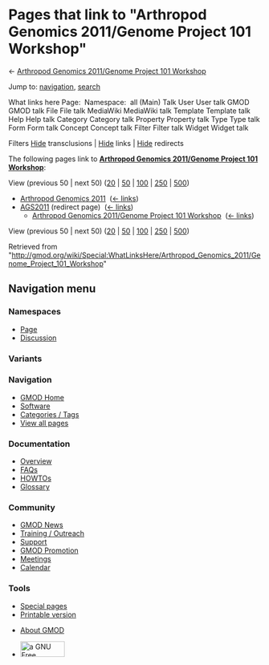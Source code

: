 <div id="mw-page-base" class="noprint">

</div>

<div id="mw-head-base" class="noprint">

</div>

<div id="content" class="mw-body" role="main">

<span id="top"></span>

<div id="mw-js-message" style="display:none;">

</div>



# <span dir="auto">Pages that link to "Arthropod Genomics 2011/Genome Project 101 Workshop"</span>

<div id="bodyContent">

<div id="contentSub">

← [Arthropod Genomics 2011/Genome Project 101
Workshop](/wiki/Arthropod_Genomics_2011/Genome_Project_101_Workshop "Arthropod Genomics 2011/Genome Project 101 Workshop")

</div>

<div id="jump-to-nav" class="mw-jump">

Jump to: [navigation](#mw-navigation), [search](#p-search)

</div>

<div id="mw-content-text">

What links here Page:  Namespace:  all (Main) Talk User User talk GMOD
GMOD talk File File talk MediaWiki MediaWiki talk Template Template talk
Help Help talk Category Category talk Property Property talk Type Type
talk Form Form talk Concept Concept talk Filter Filter talk Widget
Widget talk

Filters
[Hide](/mediawiki/index.php?title=Special:WhatLinksHere/Arthropod_Genomics_2011/Genome_Project_101_Workshop&hidetrans=1 "Special:WhatLinksHere/Arthropod Genomics 2011/Genome Project 101 Workshop")
transclusions \|
[Hide](/mediawiki/index.php?title=Special:WhatLinksHere/Arthropod_Genomics_2011/Genome_Project_101_Workshop&hidelinks=1 "Special:WhatLinksHere/Arthropod Genomics 2011/Genome Project 101 Workshop")
links \|
[Hide](/mediawiki/index.php?title=Special:WhatLinksHere/Arthropod_Genomics_2011/Genome_Project_101_Workshop&hideredirs=1 "Special:WhatLinksHere/Arthropod Genomics 2011/Genome Project 101 Workshop")
redirects

The following pages link to **[Arthropod Genomics 2011/Genome Project
101
Workshop](/wiki/Arthropod_Genomics_2011/Genome_Project_101_Workshop "Arthropod Genomics 2011/Genome Project 101 Workshop")**:

View (previous 50 \| next 50)
([20](/mediawiki/index.php?title=Special:WhatLinksHere/Arthropod_Genomics_2011/Genome_Project_101_Workshop&limit=20 "Special:WhatLinksHere/Arthropod Genomics 2011/Genome Project 101 Workshop")
\|
[50](/mediawiki/index.php?title=Special:WhatLinksHere/Arthropod_Genomics_2011/Genome_Project_101_Workshop&limit=50 "Special:WhatLinksHere/Arthropod Genomics 2011/Genome Project 101 Workshop")
\|
[100](/mediawiki/index.php?title=Special:WhatLinksHere/Arthropod_Genomics_2011/Genome_Project_101_Workshop&limit=100 "Special:WhatLinksHere/Arthropod Genomics 2011/Genome Project 101 Workshop")
\|
[250](/mediawiki/index.php?title=Special:WhatLinksHere/Arthropod_Genomics_2011/Genome_Project_101_Workshop&limit=250 "Special:WhatLinksHere/Arthropod Genomics 2011/Genome Project 101 Workshop")
\|
[500](/mediawiki/index.php?title=Special:WhatLinksHere/Arthropod_Genomics_2011/Genome_Project_101_Workshop&limit=500 "Special:WhatLinksHere/Arthropod Genomics 2011/Genome Project 101 Workshop"))

- [Arthropod Genomics
  2011](/wiki/Arthropod_Genomics_2011 "Arthropod Genomics 2011") ‎
  <span class="mw-whatlinkshere-tools">([←
  links](/mediawiki/index.php?title=Special:WhatLinksHere&target=Arthropod+Genomics+2011 "Special:WhatLinksHere"))</span>
- [AGS2011](/mediawiki/index.php?title=AGS2011&redirect=no "AGS2011")
  (redirect page) ‎ <span class="mw-whatlinkshere-tools">([←
  links](/mediawiki/index.php?title=Special:WhatLinksHere&target=AGS2011 "Special:WhatLinksHere"))</span>
  - [Arthropod Genomics 2011/Genome Project 101
    Workshop](/wiki/Arthropod_Genomics_2011/Genome_Project_101_Workshop "Arthropod Genomics 2011/Genome Project 101 Workshop")
    ‎ <span class="mw-whatlinkshere-tools">([←
    links](/mediawiki/index.php?title=Special:WhatLinksHere&target=Arthropod+Genomics+2011%2FGenome+Project+101+Workshop "Special:WhatLinksHere"))</span>

View (previous 50 \| next 50)
([20](/mediawiki/index.php?title=Special:WhatLinksHere/Arthropod_Genomics_2011/Genome_Project_101_Workshop&limit=20 "Special:WhatLinksHere/Arthropod Genomics 2011/Genome Project 101 Workshop")
\|
[50](/mediawiki/index.php?title=Special:WhatLinksHere/Arthropod_Genomics_2011/Genome_Project_101_Workshop&limit=50 "Special:WhatLinksHere/Arthropod Genomics 2011/Genome Project 101 Workshop")
\|
[100](/mediawiki/index.php?title=Special:WhatLinksHere/Arthropod_Genomics_2011/Genome_Project_101_Workshop&limit=100 "Special:WhatLinksHere/Arthropod Genomics 2011/Genome Project 101 Workshop")
\|
[250](/mediawiki/index.php?title=Special:WhatLinksHere/Arthropod_Genomics_2011/Genome_Project_101_Workshop&limit=250 "Special:WhatLinksHere/Arthropod Genomics 2011/Genome Project 101 Workshop")
\|
[500](/mediawiki/index.php?title=Special:WhatLinksHere/Arthropod_Genomics_2011/Genome_Project_101_Workshop&limit=500 "Special:WhatLinksHere/Arthropod Genomics 2011/Genome Project 101 Workshop"))

</div>

<div class="printfooter">

Retrieved from
"<http://gmod.org/wiki/Special:WhatLinksHere/Arthropod_Genomics_2011/Genome_Project_101_Workshop>"

</div>

<div id="catlinks" class="catlinks catlinks-allhidden">

</div>

<div class="visualClear">

</div>

</div>

</div>

<div id="mw-navigation">

## Navigation menu

<div id="mw-head">



<div id="left-navigation">

<div id="p-namespaces" class="vectorTabs" role="navigation"
aria-labelledby="p-namespaces-label">

### Namespaces

- <span id="ca-nstab-main"><a href="/wiki/Arthropod_Genomics_2011/Genome_Project_101_Workshop"
  accesskey="c" title="View the content page [c]">Page</a></span>
- <span id="ca-talk"><a
  href="/mediawiki/index.php?title=Talk:Arthropod_Genomics_2011/Genome_Project_101_Workshop&amp;action=edit&amp;redlink=1"
  accesskey="t"
  title="Discussion about the content page [t]">Discussion</a></span>

</div>

<div id="p-variants" class="vectorMenu emptyPortlet" role="navigation"
aria-labelledby="p-variants-label">

### 

### Variants[](#)

<div class="menu">

</div>

</div>

</div>

<div id="right-navigation">





</div>



</div>

</div>

</div>

<div id="mw-panel">

<div id="p-logo" role="banner">

<a href="/wiki/Main_Page"
style="background-image: url(http://gmod.org/images/GMOD-cogs.png);"
title="Visit the main page"></a>

</div>

<div id="p-Navigation" class="portal" role="navigation"
aria-labelledby="p-Navigation-label">

### Navigation

<div class="body">

- <span id="n-GMOD-Home">[GMOD Home](/wiki/Main_Page)</span>
- <span id="n-Software">[Software](/wiki/GMOD_Components)</span>
- <span id="n-Categories-.2F-Tags">[Categories /
  Tags](/wiki/Categories)</span>
- <span id="n-View-all-pages">[View all
  pages](/wiki/Special:AllPages)</span>

</div>

</div>

<div id="p-Documentation" class="portal" role="navigation"
aria-labelledby="p-Documentation-label">

### Documentation

<div class="body">

- <span id="n-Overview">[Overview](/wiki/Overview)</span>
- <span id="n-FAQs">[FAQs](/wiki/Category:FAQ)</span>
- <span id="n-HOWTOs">[HOWTOs](/wiki/Category:HOWTO)</span>
- <span id="n-Glossary">[Glossary](/wiki/Glossary)</span>

</div>

</div>

<div id="p-Community" class="portal" role="navigation"
aria-labelledby="p-Community-label">

### Community

<div class="body">

- <span id="n-GMOD-News">[GMOD News](/wiki/GMOD_News)</span>
- <span id="n-Training-.2F-Outreach">[Training /
  Outreach](/wiki/Training_and_Outreach)</span>
- <span id="n-Support">[Support](/wiki/Support)</span>
- <span id="n-GMOD-Promotion">[GMOD
  Promotion](/wiki/GMOD_Promotion)</span>
- <span id="n-Meetings">[Meetings](/wiki/Meetings)</span>
- <span id="n-Calendar">[Calendar](/wiki/Calendar)</span>

</div>

</div>

<div id="p-tb" class="portal" role="navigation"
aria-labelledby="p-tb-label">

### Tools

<div class="body">

- <span id="t-specialpages"><a href="/wiki/Special:SpecialPages" accesskey="q"
  title="A list of all special pages [q]">Special pages</a></span>
- <span id="t-print"><a
  href="/mediawiki/index.php?title=Special:WhatLinksHere/Arthropod_Genomics_2011/Genome_Project_101_Workshop&amp;printable=yes"
  rel="alternate" accesskey="p"
  title="Printable version of this page [p]">Printable version</a></span>

</div>

</div>

</div>

</div>

<div id="footer" role="contentinfo">

- <span id="footer-places-about">[About
  GMOD](/wiki/GMOD:About "GMOD:About")</span>

<!-- -->

- <span id="footer-copyrightico">[<img src="http://www.gnu.org/graphics/gfdl-logo-small.png" width="88"
  height="31" alt="a GNU Free Documentation License" />](http://www.gnu.org/licenses/fdl-1.3.html)</span>




</div>

